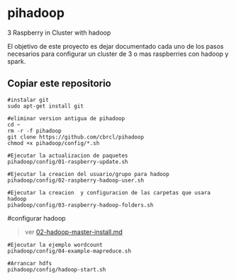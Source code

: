 # pihadoop
3 Raspberry in Cluster with hadoop


El objetivo de este proyecto es dejar documentado cada uno de los pasos necesarios para configurar un cluster de 3 o mas raspberries con hadoop y spark.

## Copiar este repositorio
```
#instalar git
sudo apt-get install git

#eliminar version antigua de pihadoop
cd ~
rm -r -f pihadoop
git clone https://github.com/cbrcl/pihadoop
chmod +x pihadoop/config/*.sh

#Ejecutar la actualizacion de paquetes
pihadoop/config/01-raspberry-update.sh

#Ejecutar la creacion del usuario/grupo para hadoop
pihadoop/config/02-raspberry-hadoop-user.sh

#Ejecutar la creacion  y configuracion de las carpetas que usara hadoop
pihadoop/config/03-raspberry-hadoop-folders.sh
```
#configurar hadoop
> ver [02-hadoop-master-install.md](02-hadoop-master-install.md)

```
#Ejecutar la ejemplo wordcount
pihadoop/config/04-example-mapreduce.sh

#Arrancar hdfs
pihadoop/config/hadoop-start.sh
```

